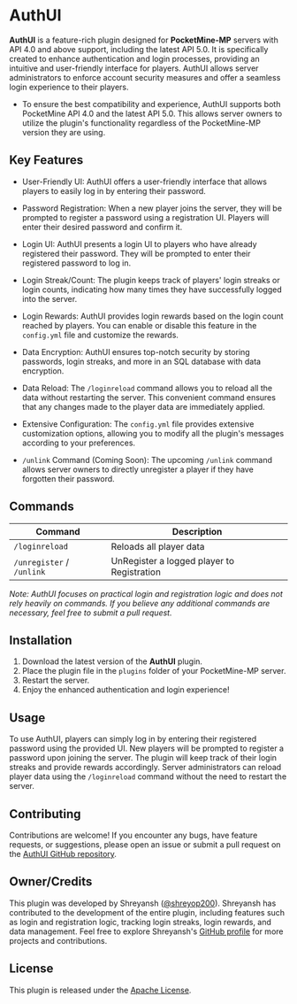 # AuthUI


**AuthUI** is a feature-rich plugin designed for **PocketMine-MP** servers with API 4.0 and above support, including the latest API 5.0. It is specifically created to enhance authentication and login processes, providing an intuitive and user-friendly interface for players. AuthUI allows server administrators to enforce account security measures and offer a seamless login experience to their players. 
- To ensure the best compatibility and experience, AuthUI supports both PocketMine API 4.0 and the latest API 5.0. This allows server owners to utilize the plugin's functionality regardless of the PocketMine-MP version they are using. 

## Key Features

- User-Friendly UI: AuthUI offers a user-friendly interface that allows players to easily log in by entering their password.

- Password Registration: When a new player joins the server, they will be prompted to register a password using a registration UI. Players will enter their desired password and confirm it.

- Login UI: AuthUI presents a login UI to players who have already registered their password. They will be prompted to enter their registered password to log in.

- Login Streak/Count: The plugin keeps track of players' login streaks or login counts, indicating how many times they have successfully logged into the server.

- Login Rewards: AuthUI provides login rewards based on the login count reached by players. You can enable or disable this feature in the `config.yml` file and customize the rewards.

- Data Encryption: AuthUI ensures top-notch security by storing passwords, login streaks, and more in an SQL database with data encryption.

- Data Reload: The `/loginreload` command allows you to reload all the data without restarting the server. This convenient command ensures that any changes made to the player data are immediately applied.

- Extensive Configuration: The `config.yml` file provides extensive customization options, allowing you to modify all the plugin's messages according to your preferences.

- `/unlink` Command (Coming Soon): The upcoming `/unlink` command allows server owners to directly unregister a player if they have forgotten their password.

## Commands

| Command               | Description                        |
|-----------------------|------------------------------------|
| `/loginreload`        | Reloads all player data             |
| `/unregister` / `/unlink`        | UnRegister a logged player to Registration             |

*Note: AuthUI focuses on practical login and registration logic and does not rely heavily on commands. If you believe any additional commands are necessary, feel free to submit a pull request.*

## Installation

1. Download the latest version of the **AuthUI** plugin.
2. Place the plugin file in the `plugins` folder of your PocketMine-MP server.
3. Restart the server.
4. Enjoy the enhanced authentication and login experience!

## Usage

To use AuthUI, players can simply log in by entering their registered password using the provided UI. New players will be prompted to register a password upon joining the server. The plugin will keep track of their login streaks and provide rewards accordingly. Server administrators can reload player data using the `/loginreload` command without the need to restart the server.

## Contributing

Contributions are welcome! If you encounter any bugs, have feature requests, or suggestions, please open an issue or submit a pull request on the [AuthUI GitHub repository](https://github.com/shreyop200/AuthUI).

## Owner/Credits

This plugin was developed by Shreyansh ([@shreyop200](https://github.com/shreyop200)). Shreyansh has contributed to the development of the entire plugin, including features such as login and registration logic, tracking login streaks, login rewards, and data management. Feel free to explore Shreyansh's [GitHub profile](https://github.com/shreyop200) for more projects and contributions.

## License

This plugin is released under the [Apache License](LICENSE).
